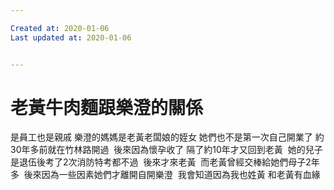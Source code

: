 ```yaml
---

Created at: 2020-01-06
Last updated at: 2020-01-06


---
```


# 老黃牛肉麵跟樂澄的關係


是員工也是親戚 樂澄的媽媽是老黃老闆娘的姪女 她們也不是第一次自己開業了 約30年多前就在竹林路開過  後來因為懷孕收了 隔了約10年才又回到老黃  她的兒子是退伍後考了2次消防特考都不過  後來才來老黃  而老黃曾經交棒給她們母子2年多  後來因為一些因素她們才離開自開樂澄  我會知道因為我也姓黃 和老黃有血緣

